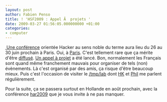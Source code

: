 ```yaml
---
layout: post
author: Fabien Penso
title: ! 'HSF2009 : Appel Ã  projets '
date: 2009-03-27 01:56:05.000000000 +01:00
categories:
- computer
---
```

<a href="http://www.hackerspace.net/"><img class="alignleft size-medium wp-image-361" src="http://blog.penso.info/wp-content/uploads/2009/03/lelab-150x.png" alt="" />
</a><a href="http://www.hackerspace.net/">Une conférence</a> orientée Hacker au sens noble du terme aura lieu du 26 au 30 juin prochain à Paris. Oui, à <a href="http://perdu.com/">Paris</a>. C'est tellement rare que ça mérite d'être <a href="http://linuxfr.org/~how/28036.html">diffusé</a>. <a href="http://www.hackerspace.net/appel-a-projets">Un appel à projet</a> a été lancé. Bon, normalement les Français sont quand même franchement mauvais pour organiser de tels (non) évènements. Là c'est organisé par des amis, ça risque d'être beaucoup mieux. Puis c'est l'occasion de visiter le <a href="http://www.tmplab.org/">/tmp/lab</a> dont <a href="http://twitter.com/hellekin">HK</a> et <a href="http://philippelanglois.free.fr">Phil</a> me parlent régulièrement.

Pour la suite, ça se passera surtout en Hollande en août prochain, avec la conférence <a href="http://www.har2009.org/">har2009</a> que je vous invite à ne pas manquer.
